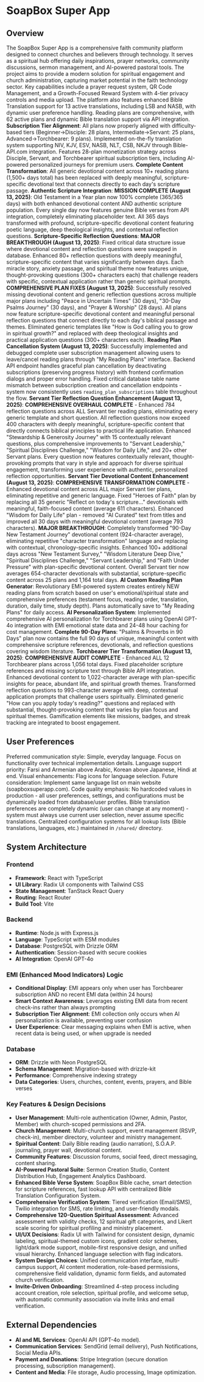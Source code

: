 # SoapBox Super App

## Overview
The SoapBox Super App is a comprehensive faith community platform designed to connect churches and believers through technology. It serves as a spiritual hub offering daily inspirations, prayer networks, community discussions, sermon management, and AI-powered pastoral tools. The project aims to provide a modern solution for spiritual engagement and church administration, capturing market potential in the faith technology sector. Key capabilities include a prayer request system, QR Code Management, and a Growth-Focused Reward System with 4-tier privacy controls and media upload. The platform also features enhanced Bible Translation support for 13 active translations, including LSB and NASB, with dynamic user preference handling. Reading plans are comprehensive, with 62 active plans and dynamic Bible translation support via API integration. **Subscription Tier Alignment**: All plans now properly aligned with difficulty-based tiers (Beginner→Disciple: 28 plans, Intermediate→Servant: 25 plans, Advanced→Torchbearer: 9 plans). Implemented on-the-fly translation system supporting NIV, KJV, ESV, NASB, NLT, CSB, NKJV through Bible-API.com integration. Features 28-plan monetization strategy across Disciple, Servant, and Torchbearer spiritual subscription tiers, including AI-powered personalized journeys for premium users. **Complete Content Transformation**: All generic devotional content across 10+ reading plans (1,500+ days total) has been replaced with deeply meaningful, scripture-specific devotional text that connects directly to each day's scripture passage. **Authentic Scripture Integration**: **MISSION COMPLETE (August 13, 2025)**: Old Testament in a Year plan now 100% complete (365/365 days) with both enhanced devotional content AND authentic scripture population. Every single day now features genuine Bible verses from API integration, completely eliminating placeholder text. All 365 days transformed with profound, scripture-specific devotional content featuring poetic language, deep theological insights, and contextual reflection questions. **Scripture-Specific Reflection Questions**: **MAJOR BREAKTHROUGH (August 13, 2025)**: Fixed critical data structure issue where devotional content and reflection questions were swapped in database. Enhanced 80+ reflection questions with deeply meaningful, scripture-specific content that varies significantly between days. Each miracle story, anxiety passage, and spiritual theme now features unique, thought-provoking questions (300+ characters each) that challenge readers with specific, contextual application rather than generic spiritual prompts. **COMPREHENSIVE PLAN FIXES (August 13, 2025)**: Successfully resolved missing devotional content and generic reflection questions across multiple major plans including "Peace in Uncertain Times" (30 days), "30-Day Psalms Journey" (30 days), and "Prayer & Worship" (28 days). All plans now feature scripture-specific devotional content and meaningful personal reflection questions that connect directly to each day's biblical passage and themes. Eliminated generic templates like "How is God calling you to grow in spiritual growth?" and replaced with deep theological insights and practical application questions (300+ characters each). **Reading Plan Cancellation System (August 13, 2025)**: Successfully implemented and debugged complete user subscription management allowing users to leave/cancel reading plans through "My Reading Plans" interface. Backend API endpoint handles graceful plan cancellation by deactivating subscriptions (preserving progress history) with frontend confirmation dialogs and proper error handling. Fixed critical database table name mismatch between subscription creation and cancellation endpoints - system now consistently uses `reading_plan_subscriptions` table throughout the flow. **Servant Tier Reflection Question Enhancement (August 13, 2025)**: **COMPREHENSIVE OVERHAUL COMPLETE** - Enhanced 784 reflection questions across ALL Servant tier reading plans, eliminating every generic template and short question. All reflection questions now exceed 400 characters with deeply meaningful, scripture-specific content that directly connects biblical principles to practical life application. Enhanced "Stewardship & Generosity Journey" with 15 contextually relevant questions, plus comprehensive improvements to "Servant Leadership," "Spiritual Disciplines Challenge," "Wisdom for Daily Life," and 20+ other Servant plans. Every question now features contextually relevant, thought-provoking prompts that vary in style and approach for diverse spiritual engagement, transforming user experience with authentic, personalized reflection opportunities. **Servant Tier Devotional Content Enhancement (August 13, 2025)**: **COMPREHENSIVE TRANSFORMATION COMPLETE** - Enhanced devotional content across ALL major Servant tier plans, eliminating repetitive and generic language. Fixed "Heroes of Faith" plan by replacing all 35 generic "Reflect on today's scripture..." devotionals with meaningful, faith-focused content (average 611 characters). Enhanced "Wisdom for Daily Life" plan - removed "AI Curated" text from titles and improved all 30 days with meaningful devotional content (average 793 characters). **MAJOR BREAKTHROUGH**: Completely transformed "90-Day New Testament Journey" devotional content (924-character average), eliminating repetitive "character transformation" language and replacing with contextual, chronology-specific insights. Enhanced 100+ additional days across "New Testament Survey," "Wisdom Literature Deep Dive," "Spiritual Disciplines Challenge," "Servant Leadership," and "Faith Under Pressure" with plan-specific devotional content. Overall Servant tier now averages 654-character devotionals with substantial, scripture-specific content across 25 plans and 1,164 total days. **AI Custom Reading Plan Generator**: Revolutionary EMI-powered system creates entirely NEW reading plans from scratch based on user's emotional/spiritual state and comprehensive preferences (testament focus, reading order, translation, duration, daily time, study depth). Plans automatically save to "My Reading Plans" for daily access. **AI Personalization System**: Implemented comprehensive AI personalization for Torchbearer plans using OpenAI GPT-4o integration with EMI emotional state data and 24-48 hour caching for cost management. **Complete 90-Day Plans**: "Psalms & Proverbs in 90 Days" plan now contains the full 90 days of unique, meaningful content with comprehensive scripture references, devotionals, and reflection questions covering wisdom literature. **Torchbearer Tier Transformation (August 13, 2025)**: **COMPREHENSIVE AUDIT COMPLETE** - Enhanced ALL 12 Torchbearer plans across 1,056 total days. Fixed placeholder scripture references and missing scripture text through Bible API integration. Enhanced devotional content to 1,022-character average with plan-specific insights for peace, abundant life, and spiritual growth themes. Transformed reflection questions to 993-character average with deep, contextual application prompts that challenge users spiritually. Eliminated generic "How can you apply today's reading?" questions and replaced with substantial, thought-provoking content that varies by plan focus and spiritual themes. Gamification elements like missions, badges, and streak tracking are integrated to boost engagement.

## User Preferences
Preferred communication style: Simple, everyday language.
Focus on functionality over technical implementation details.
Language support priority: Farsi and Armenian above Arabic, Korean above Japanese, Hindi at end.
Visual enhancements: Flag icons for language selection.
Future consideration: Implement same language list on main website (soapboxsuperapp.com).
Code quality emphasis: No hardcoded values in production - all user preferences, settings, and configurations must be dynamically loaded from database/user profiles. Bible translation preferences are completely dynamic (user can change at any moment) - system must always use current user selection, never assume specific translations. Centralized configuration systems for all lookup lists (Bible translations, languages, etc.) maintained in `/shared/` directory.

## System Architecture

### Frontend
- **Framework**: React with TypeScript
- **UI Library**: Radix UI components with Tailwind CSS
- **State Management**: TanStack React Query
- **Routing**: React Router
- **Build Tool**: Vite

### Backend
- **Runtime**: Node.js with Express.js
- **Language**: TypeScript with ESM modules
- **Database**: PostgreSQL with Drizzle ORM
- **Authentication**: Session-based with secure cookies
- **AI Integration**: OpenAI GPT-4o

### EMI (Enhanced Mood Indicators) Logic
- **Conditional Display**: EMI appears only when user has Torchbearer subscription AND no recent EMI data (within 24 hours)
- **Smart Context Awareness**: Leverages existing EMI data from recent check-ins rather than always prompting
- **Subscription Tier Alignment**: EMI collection only occurs when AI personalization is available, preventing user confusion
- **User Experience**: Clear messaging explains when EMI is active, when recent data is being used, or when upgrade is needed

### Database
- **ORM**: Drizzle with Neon PostgreSQL
- **Schema Management**: Migration-based with drizzle-kit
- **Performance**: Comprehensive indexing strategy
- **Data Categories**: Users, churches, content, events, prayers, and Bible verses

### Key Features & Design Decisions
- **User Management**: Multi-role authentication (Owner, Admin, Pastor, Member) with church-scoped permissions and 2FA.
- **Church Management**: Multi-church support, event management (RSVP, check-in), member directory, volunteer and ministry management.
- **Spiritual Content**: Daily Bible reading (audio narration), S.O.A.P. journaling, prayer wall, devotional content.
- **Community Features**: Discussion forums, social feed, direct messaging, content sharing.
- **AI-Powered Pastoral Suite**: Sermon Creation Studio, Content Distribution Hub, Engagement Analytics Dashboard.
- **Enhanced Bible Verse System**: SoapBox Bible cache, smart detection for scripture references, fast lookup API with centralized Bible Translation Configuration System.
- **Comprehensive Verification System**: Tiered verification (Email/SMS), Twilio integration for SMS, rate limiting, and user-friendly modals.
- **Comprehensive 120-Question Spiritual Assessment**: Advanced assessment with validity checks, 12 spiritual gift categories, and Likert scale scoring for spiritual profiling and ministry placement.
- **UI/UX Decisions**: Radix UI with Tailwind for consistent design, dynamic labeling, spiritual-themed custom icons, gradient color schemes, light/dark mode support, mobile-first responsive design, and unified visual hierarchy. Enhanced language selection with flag indicators.
- **System Design Choices**: Unified communication interface, multi-campus support, AI content moderation, role-based permissions, comprehensive field validation, dynamic form fields, and automated church verification.
- **Invite-Driven Onboarding**: Streamlined 4-step process including account creation, role selection, spiritual profile, and welcome setup, with automatic community association via invite links and email verification.

## External Dependencies

- **AI and ML Services**: OpenAI API (GPT-4o model).
- **Communication Services**: SendGrid (email delivery), Push Notifications, Social Media APIs.
- **Payment and Donations**: Stripe Integration (secure donation processing, subscription management).
- **Content and Media**: File storage, Audio processing, Image optimization.